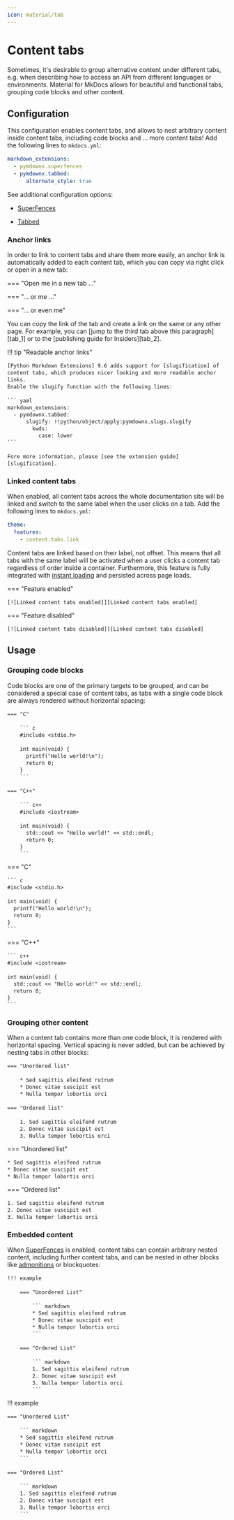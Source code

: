 ```yaml
---
icon: material/tab
---
```


# Content tabs

Sometimes, it's desirable to group alternative content under different tabs,
e.g. when describing how to access an API from different languages or
environments. Material for MkDocs allows for beautiful and functional tabs,
grouping code blocks and other content.

## Configuration

This configuration enables content tabs, and allows to nest arbitrary content
inside content tabs, including code blocks and ... more content tabs! Add the
following lines to `mkdocs.yml`:

``` yaml
markdown_extensions:
  - pymdownx.superfences
  - pymdownx.tabbed:
      alternate_style: true
```

See additional configuration options:

- [SuperFences]
- [Tabbed]

  [SuperFences]: ../setup/extensions/python-markdown-extensions.md#superfences
  [Tabbed]: ../setup/extensions/python-markdown-extensions.md#tabbed

### Anchor links

<!-- md:version 9.5.0 -->
<!-- md:flag experimental -->

In order to link to content tabs and share them more easily, an anchor link is
automatically added to each content tab, which you can copy via right click or
open in a new tab:

=== "Open me in a new tab ..."

=== "... or me ..."

=== "... or even me"

You can copy the link of the tab and create a link on the same or any other
page. For example, you can [jump to the third tab above this paragraph][tab_1]
or to the [publishing guide for Insiders][tab_2].

!!! tip "Readable anchor links"

    [Python Markdown Extensions] 9.6 adds support for [slugification] of
    content tabs, which produces nicer looking and more readable anchor links.
    Enable the slugify function with the following lines:

    ``` yaml
    markdown_extensions:
      - pymdownx.tabbed:
          slugify: !!python/object/apply:pymdownx.slugs.slugify
            kwds:
              case: lower
    ```

    Fore more information, please [see the extension guide][slugification].

### Linked content tabs

<!-- md:version 8.3.0 -->
<!-- md:feature -->

When enabled, all content tabs across the whole documentation site will be
linked and switch to the same label when the user clicks on a tab. Add the
following lines to `mkdocs.yml`:

``` yaml
theme:
  features:
    - content.tabs.link
```

Content tabs are linked based on their label, not offset. This means that all
tabs with the same label will be activated when a user clicks a content tab
regardless of order inside a container. Furthermore, this feature is fully
integrated with [instant loading] and persisted across page loads.

=== "Feature enabled"

    [![Linked content tabs enabled]][Linked content tabs enabled]

=== "Feature disabled"

    [![Linked content tabs disabled]][Linked content tabs disabled]

  [instant loading]: ../setup/setting-up-navigation.md#instant-loading
  [Linked content tabs enabled]: ../assets/screenshots/content-tabs-link.png
  [Linked content tabs disabled]: ../assets/screenshots/content-tabs.png

## Usage

### Grouping code blocks

Code blocks are one of the primary targets to be grouped, and can be considered
a special case of content tabs, as tabs with a single code block are always
rendered without horizontal spacing:

``` title="Content tabs with code blocks"
=== "C"

    ``` c
    #include <stdio.h>

    int main(void) {
      printf("Hello world!\n");
      return 0;
    }
    ```

=== "C++"

    ``` c++
    #include <iostream>

    int main(void) {
      std::cout << "Hello world!" << std::endl;
      return 0;
    }
    ```
```

<div class="result" markdown>

=== "C"

    ``` c
    #include <stdio.h>

    int main(void) {
      printf("Hello world!\n");
      return 0;
    }
    ```

=== "C++"

    ``` c++
    #include <iostream>

    int main(void) {
      std::cout << "Hello world!" << std::endl;
      return 0;
    }
    ```

</div>

### Grouping other content

When a content tab contains more than one code block, it is rendered with
horizontal spacing. Vertical spacing is never added, but can be achieved
by nesting tabs in other blocks:

``` title="Content tabs"
=== "Unordered list"

    * Sed sagittis eleifend rutrum
    * Donec vitae suscipit est
    * Nulla tempor lobortis orci

=== "Ordered list"

    1. Sed sagittis eleifend rutrum
    2. Donec vitae suscipit est
    3. Nulla tempor lobortis orci
```

<div class="result" markdown>

=== "Unordered list"

    * Sed sagittis eleifend rutrum
    * Donec vitae suscipit est
    * Nulla tempor lobortis orci

=== "Ordered list"

    1. Sed sagittis eleifend rutrum
    2. Donec vitae suscipit est
    3. Nulla tempor lobortis orci

</div>

### Embedded content

When [SuperFences] is enabled, content tabs can contain arbitrary nested
content, including further content tabs, and can be nested in other blocks like
[admonitions] or blockquotes:

``` title="Content tabs in admonition"
!!! example

    === "Unordered List"

        ``` markdown
        * Sed sagittis eleifend rutrum
        * Donec vitae suscipit est
        * Nulla tempor lobortis orci
        ```

    === "Ordered List"

        ``` markdown
        1. Sed sagittis eleifend rutrum
        2. Donec vitae suscipit est
        3. Nulla tempor lobortis orci
        ```
```

<div class="result" markdown>

!!! example

    === "Unordered List"

        ``` markdown
        * Sed sagittis eleifend rutrum
        * Donec vitae suscipit est
        * Nulla tempor lobortis orci
        ```

    === "Ordered List"

        ``` markdown
        1. Sed sagittis eleifend rutrum
        2. Donec vitae suscipit est
        3. Nulla tempor lobortis orci
        ```

</div>

  [admonitions]: admonitions.md
